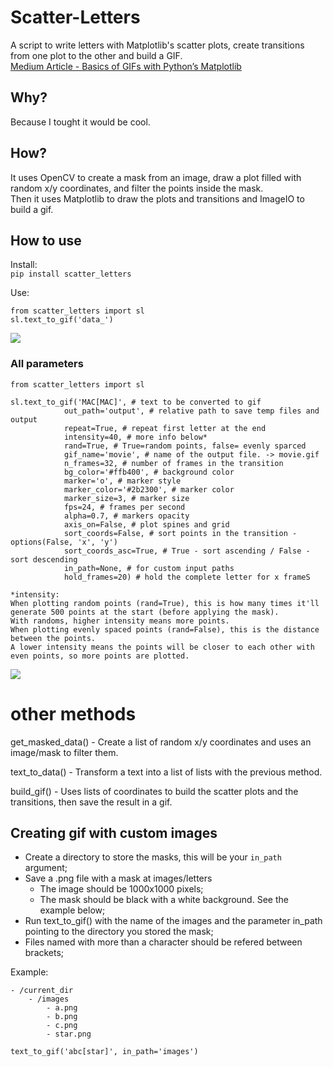 # Scatter-Letters
A script to write letters with Matplotlib's scatter plots, create transitions from one plot to the other and build a GIF.  
[Medium Article - Basics of GIFs with Python’s Matplotlib](https://towardsdatascience.com/basics-of-gifs-with-pythons-matplotlib-54dd544b6f30)  

## Why?
Because I tought it would be cool.  

## How?
It uses OpenCV to create a mask from an image, draw a plot filled with random x/y coordinates, and filter the points inside the mask.  
Then it uses Matplotlib to draw the plots and transitions and ImageIO to build a gif.  

## How to use

Install:  
`pip install scatter_letters`  
  
Use:

    from scatter_letters import sl
    sl.text_to_gif('data_')

![](https://i.imgur.com/4GM3RNE.gif)  


### All parameters 
    from scatter_letters import sl

    sl.text_to_gif('MAC[MAC]', # text to be converted to gif
                out_path='output', # relative path to save temp files and output
                repeat=True, # repeat first letter at the end
                intensity=40, # more info below*
                rand=True, # True=random points, false= evenly sparced
                gif_name='movie', # name of the output file. -> movie.gif
                n_frames=32, # number of frames in the transition
                bg_color='#ffb400', # background color
                marker='o', # marker style
                marker_color='#2b2300', # marker color 
                marker_size=3, # marker size
                fps=24, # frames per second
                alpha=0.7, # markers opacity
                axis_on=False, # plot spines and grid
                sort_coords=False, # sort points in the transition - options(False, 'x', 'y')
                sort_coords_asc=True, # True - sort ascending / False - sort descending
                in_path=None, # for custom input paths
                hold_frames=20) # hold the complete letter for x frameS

    *intensity:  
    When plotting random points (rand=True), this is how many times it'll generate 500 points at the start (before applying the mask).  
    With randoms, higher intensity means more points.  
    When plotting evenly spaced points (rand=False), this is the distance between the points.  
    A lower intensity means the points will be closer to each other with even points, so more points are plotted.

![](https://i.imgur.com/AxazcRR.gif)

# other methods
get_masked_data() - Create a list of random x/y coordinates and uses an image/mask to filter them.  
  
text_to_data() - Transform a text into a list of lists with the previous method.  
  
build_gif() - Uses lists of coordinates to build the scatter plots and the transitions, then save the result in a gif.  
  
## Creating gif with custom images  
  
- Create a directory to store the masks, this will be your `in_path` argument;
- Save a .png file with a mask at images/letters 
    - The image should be 1000x1000 pixels;
    - The mask should be black with a white background. See the example below;
- Run text_to_gif() with the name of the images and the parameter in_path pointing to the directory you stored the mask;
- Files named with more than a character should be refered between brackets;
  
Example:

    - /current_dir
        - /images
            - a.png
            - b.png
            - c.png
            - star.png

`text_to_gif('abc[star]', in_path='images')`